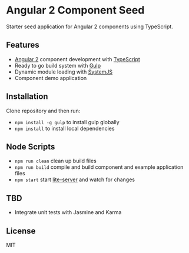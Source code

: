 # Angular 2 Component Seed

Starter seed application for Angular 2 components using TypeScript.

## Features

* [Angular 2](https://angular.io) component development with
[TypeScript](http://www.typescriptlang.org)
* Ready to go build system with [Gulp](http://gulpjs.com)
* Dynamic module loading with [SystemJS](https://github.com/systemjs/systemjs)
* Component demo application

## Installation

Clone repository and then run:

* `npm install -g gulp` to install gulp globally
* `npm install` to install local dependencies

## Node Scripts

* `npm run clean` clean up build files
* `npm run build` compile and build component and example application files
* `npm start` start [lite-server](https://github.com/johnpapa/lite-server) and
watch for changes

## TBD

* Integrate unit tests with Jasmine and Karma

## License

MIT

